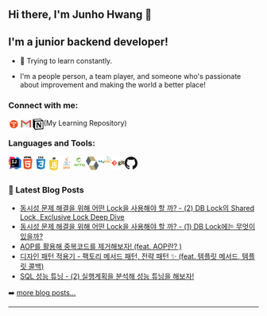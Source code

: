 ## Hi there, I'm Junho Hwang 👋 


## I'm a junior backend developer!

<!-- - 🔭 I just launched my first course: [Become A VS Code SuperHero!][course]! -->
- 🌱 Trying to learn constantly.
<!-- - 👯 I’m looking to make my  -->
- I'm a people person, a team player, and someone who's passionate about improvement and making the world a better place!
  
### Connect with me:

[<img align="left" alt="junojuno" width="22px" src="./image/tistory.png" />][website]
<!-- [<img align="left" alt="codeSTACKr | YouTube" width="22px" src="https://cdn.jsdelivr.net/npm/simple-icons@v3/icons/youtube.svg" />][youtube]
[<img align="left" alt="codeSTACKr | Twitter" width="22px" src="https://cdn.jsdelivr.net/npm/simple-icons@v3/icons/twitter.svg" />][twitter]
[<img align="left" alt="codeSTACKr | LinkedIn" width="22px" src="https://cdn.jsdelivr.net/npm/simple-icons@v3/icons/linkedin.svg" />][linkedin] -->
[<img align="left" alt="junojuno | email" width="27px" src="./image/email.png" />][Email]
[<img align="left" alt="junojuno" width="22px" src="./image/notion_icon.png" />][notion] (My Learning Repository)
<br />

### Languages and Tools:
<img align="left" alt="IntelliJ" width="26px" src="./image/intellij.png" />
<img align="left" alt="HTML5" width="26px" src="https://raw.githubusercontent.com/github/explore/80688e429a7d4ef2fca1e82350fe8e3517d3494d/topics/html/html.png" />
<img align="left" alt="CSS3" width="26px" src="https://raw.githubusercontent.com/github/explore/80688e429a7d4ef2fca1e82350fe8e3517d3494d/topics/css/css.png" />
<img align="left" alt="JavaScript" width="26px" src="./image/javascript.png" />
<img align="left" alt="Java" width="26px" src="./image/java.png" />
<img align="left" alt="Spring" width="26px" src="./image/spring.png" />
<img align="left" alt="Hibernate" width="26px" src="./image/hibernate.png" />
<img align="left" alt="MySQL" width="26px" src="./image/mysql.png" />
<img align="left" alt="Git" width="26px" src="https://raw.githubusercontent.com/github/explore/80688e429a7d4ef2fca1e82350fe8e3517d3494d/topics/git/git.png" />
<img align="left" alt="GitHub" width="26px" src="https://raw.githubusercontent.com/github/explore/78df643247d429f6cc873026c0622819ad797942/topics/github/github.png" />
<br/>
<br/>

### 📕 Latest Blog Posts
<!-- BLOG-POST-LIST:START -->
- [동시성 문제 해결을 위해 어떤 Lock을 사용해야 할 까? - &lpar;2&rpar; DB Lock의 Shared Lock, Exclusive Lock Deep Dive](https://juno-juno.tistory.com/111)
- [동시성 문제 해결을 위해 어떤 Lock을 사용해야 할 까? - &lpar;1&rpar; DB Lock에는 무엇이 있을까?](https://juno-juno.tistory.com/110)
- [AOP를 활용해 중복코드를 제거해보자! &lpar;feat. AOP란? &rpar;](https://juno-juno.tistory.com/109)
- [디자인 패턴 적용기 - 팩토리 메서드 패턴, 전략 패턴  ✨ &lpar;feat. 템플릿 메서드, 템플릿 콜백&rpar;](https://juno-juno.tistory.com/108)
- [SQL 성능 튜닝 - &lpar;2&rpar; 실행계획을 분석해 성능 튜닝을 해보자!](https://juno-juno.tistory.com/107)
<!-- BLOG-POST-LIST:END -->

➡️ [more blog posts...](https://juno-juno.tistory.com/)

---
[Email]: mailto:ssmm0205@naver.com
[website]: https://juno-juno.tistory.com/
[notion]: https://kaput-trombone-343.notion.site/Junho-s-Brain-58a680a1bf90439096fed28abf610396
